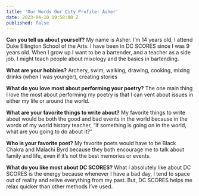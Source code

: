 ```yaml
---
title: 'Our Words Our City Profile: Asher'
date: 2023-04-10 19:58:00 Z
published: false
---
```


**Can you tell us about yourself?**
My name is Asher. I’m 14 years old, I attend Duke Ellington School of the Arts. I have been in DC SCORES since I was 9 years old. When I grow up I want to be a bartender, and a teacher as a side job. I might teach people about mixology and the basics in bartending. 

**What are your hobbies?**
Archery, swim, walking, drawing, cooking, mixing drinks (when I was younger), creating stories 

**What do you love most about performing your poetry?**
The one main thing I love the most about performing my poetry is that I can vent about issues in either my life or around the world. 

**What are your favorite things to write about?**
My favorite things to write about would be both the good and bad events in the world because in the words of my world history teacher, “if something is going on in the world, what are you going to do about it?”

**Who is your favorite poet?**
My favorite poets would have to be Black Chakra and Malachi Byrd because they both encourage me to talk about family and life, even if it’s not the best memories or events.

**What do you like most about DC SCORES?**
What I absolutely like about DC SCORES is the energy because whenever I have a bad day, I tend to space out of reality and relive everything from my past. But, DC SCORES helps me relax quicker than other methods I’ve used.

